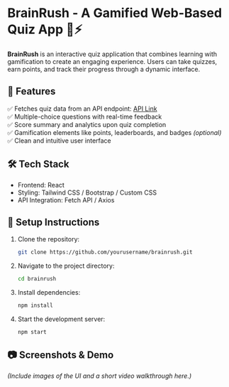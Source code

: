# **BrainRush - A Gamified Web-Based Quiz App** 🧠⚡  

**BrainRush** is an interactive quiz application that combines learning with gamification to create an engaging experience. Users can take quizzes, earn points, and track their progress through a dynamic interface.  

## **🚀 Features**  
✅ Fetches quiz data from an API endpoint: [API Link](https://api.jsonserve.com/Uw5CrX)  
✅ Multiple-choice questions with real-time feedback  
✅ Score summary and analytics upon quiz completion  
✅ Gamification elements like points, leaderboards, and badges *(optional)*  
✅ Clean and intuitive user interface  

## **🛠 Tech Stack**  
- Frontend: React 
- Styling: Tailwind CSS / Bootstrap / Custom CSS  
- API Integration: Fetch API / Axios  

## **📌 Setup Instructions**  
1. Clone the repository:  
   ```bash
   git clone https://github.com/yourusername/brainrush.git
   ```  
2. Navigate to the project directory:  
   ```bash
   cd brainrush
   ```  
3. Install dependencies:  
   ```bash
   npm install
   ```  
4. Start the development server:  
   ```bash
   npm start
   ```  

## **📷 Screenshots & Demo**  
*(Include images of the UI and a short video walkthrough here.)*

